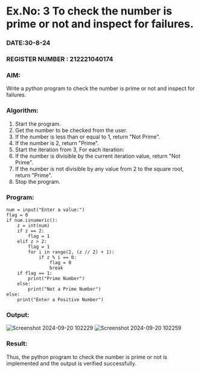 # Ex.No: 3 To check the number is prime or not and inspect for failures.
 
### DATE:30-8-24                                                                            
### REGISTER NUMBER : 212221040174
### AIM: 
Write a python program to check the number is prime or not and inspect for failures.
 
### Algorithm:
1. Start the program.
2. Get the number to be checked from the user.
3. If the number is less than or equal to 1, return "Not Prime".
4. If the number is 2, return "Prime".
5. Start the iteration from 3, For each iteration:
6. If the number is divisible by the current iteration value, return "Not Prime".
7. If the number is not divisible by any value from 2 to the square root, return "Prime".
8. Stop the program.

### Program:
```
num = input("Enter a value:") 
flag = 0
if num.isnumeric():
    z = int(num)  
    if z == 2:
        flag = 1  
    elif z > 2:
        flag = 1  
        for i in range(2, (z // 2) + 1):  
            if z % i == 0:
                flag = 0  
                break
    if flag == 1:
        print("Prime Number")
    else:
        print("Not a Prime Number")
else:
    print("Enter a Positive Number")
```












### Output:


![Screenshot 2024-09-20 102229](https://github.com/user-attachments/assets/65833032-97cc-43ac-8c0c-01dc0dc4fe70)
![Screenshot 2024-09-20 102259](https://github.com/user-attachments/assets/a4e01d98-e3aa-4faa-8881-649354a8a8ca)




### Result:
Thus, the python program to check the number is prime or not is implemented and the output is verified successfully.
